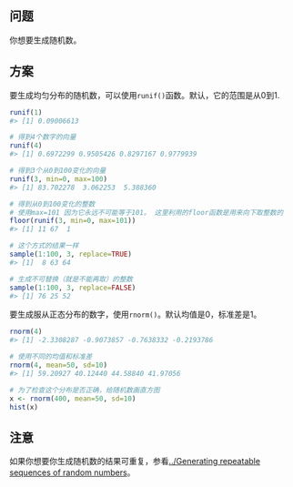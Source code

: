 ## 问题

你想要生成随机数。

## 方案

要生成均匀分布的随机数，可以使用`runif()`函数。默认，它的范围是从0到1.

```R
runif(1)
#> [1] 0.09006613

# 得到4个数字的向量
runif(4)
#> [1] 0.6972299 0.9505426 0.8297167 0.9779939

# 得到3个从0到100变化的向量
runif(3, min=0, max=100)
#> [1] 83.702278  3.062253  5.388360

# 得到从0到100变化的整数
# 使用max=101 因为它永远不可能等于101。 这里利用的floor函数是用来向下取整数的
floor(runif(3, min=0, max=101))
#> [1] 11 67  1

# 这个方式的结果一样
sample(1:100, 3, replace=TRUE)
#> [1]  8 63 64

# 生成不可替换（就是不能再取）的整数
sample(1:100, 3, replace=FALSE)
#> [1] 76 25 52
```

要生成服从正态分布的数字，使用`rnorm()`。默认均值是0，标准差是1。

```R
rnorm(4)
#> [1] -2.3308287 -0.9073857 -0.7638332 -0.2193786

# 使用不同的均值和标准差
rnorm(4, mean=50, sd=10)
#> [1] 59.20927 40.12440 44.58840 41.97056

# 为了检查这个分布是否正确，给随机数画直方图
x <- rnorm(400, mean=50, sd=10)
hist(x)
```

## 注意

如果你想要你生成随机数的结果可重复，参看[../Generating repeatable sequences of random numbers](http://www.cookbook-r.com/Numbers/Generating_repeatable_sequences_of_random_numbers)。

